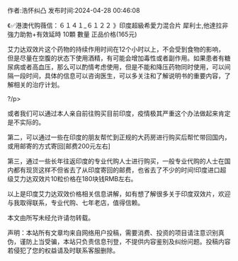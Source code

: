 <p>作者:浩怀纠凸 发布时间:2024-04-28 00:46:08</p>
<p>《✅港澳代购薇信：６１４１_６１２２ 》印度超級希愛力混合片 犀利士,他達拉非 強力助勃+有效延時 10顆 數量 正品价格(165元) </p>
									<p>艾力达双效片这个药物的持续作用时间在12个小时以上，不会受到食物的影响，但是尽量在空腹的状态下使用酒精，有可能会增加毒性或者副作用。如果患者有糖尿病或者高血压，那么可以酌情考虑使用，但是不能和降压药物同时使用，可以间隔一段时间，具体的信息可以咨询医生，可以多关注和了解说明书的重要内容，了解相关的治疗计划。</p><p>?/p><p>或者我们可以通过本人亲自前往购买目前印度，疫情极其严重这个办法做起来肯定是不实际的。</p><p>第二，可以通过一些在印度的朋友帮忙到正规的大药房进行购买后帮忙带回国内，或用邮寄的方式寄回[邮费200元左右]</p><p>第三，通过一些长年往返印度的专业代购人士进行购买，一般专业代购的人士在国内都有现货这样不但省去了从印度寄回的邮费，也省去了不少的时间!印度进口超级艾力达双效片10粒价格在180块钱RMB左右。</p><p>以上是印度艾力达双效价格相关信息讲解，如有想了解很多关于印度双效片，欢迎与我取得联系，专业代购、七年老店，值得信赖。</p><p>本文由所写未经允许请勿转载。</p>				声明：本站所有文章均来自网络用户投稿，需要消费、投资的项目请注意识别真伪，谨防上当受骗，本站只负责信息刊登，不提供内容鉴别及纠纷问题。投稿内容若侵犯了您的权益请及时联系客服删除。				
